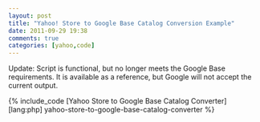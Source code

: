 ```yaml
---
layout: post
title: "Yahoo! Store to Google Base Catalog Conversion Example"
date: 2011-09-29 19:38
comments: true
categories: [yahoo,code]
---
```

<!--more-->

Update: Script is functional, but no longer meets the Google Base requirements. It is available as a reference, but Google will not accept the current output.

{% include_code [Yahoo Store to Google Base Catalog Converter] [lang:php] yahoo-store-to-google-base-catalog-converter %}
